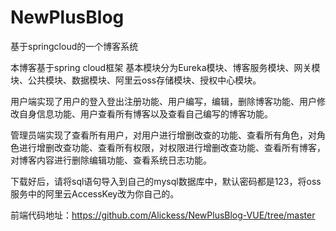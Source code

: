# NewPlusBlog
基于springcloud的一个博客系统


本博客基于spring cloud框架
基本模块分为Eureka模块、博客服务模块、网关模块、公共模块、数据模块、阿里云oss存储模块、授权中心模块。

用户端实现了用户的登入登出注册功能、用户编写，编辑，删除博客功能、用户修改自身信息功能、用户查看所有博客以及查看自己编写的博客功能。

管理员端实现了查看所有用户，对用户进行增删改查的功能、查看所有角色，对角色进行增删改查功能、查看所有权限，对权限进行增删改查功能、查看所有博客，对博客内容进行删除编辑功能、查看系统日志功能。

 下载好后，请将sql语句导入到自己的mysql数据库中，默认密码都是123，将oss服务中的阿里云AccessKey改为你自己的。
 
 前端代码地址：https://github.com/Alickess/NewPlusBlog-VUE/tree/master
